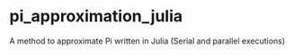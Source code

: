 # pi_approximation_julia
A method to approximate Pi written in Julia (Serial and parallel executions)
